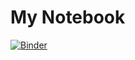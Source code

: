 # My Notebook

[![Binder](https://mybinder.org/badge_logo.svg)](https://mybinder.org/v2/gh/<your-username>/<your-repo-name>/main?urlpath=voila/render/my_notebook.ipynb)
